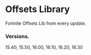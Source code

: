 # Offsets Library
Fortnite Offsets Lib from every update.


### Versions.

15.40,
15.50, 16.00, 16.10, 16.20, 16.30

